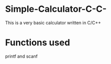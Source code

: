 # Simple-Calculator-C-C-
This is a very basic calculator written in C/C++

# Functions used
printf and scanf
